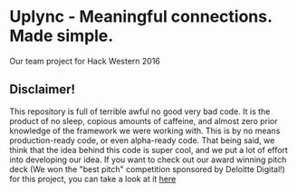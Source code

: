 # Uplync - Meaningful connections. Made simple. 
Our team project for Hack Western 2016

## Disclaimer!
This repository is full of terrible awful no good very bad code. It is the product of no sleep, copious amounts of caffeine,
and almost zero prior knowledge of the framework we were working with. This is by no means production-ready code, or even 
alpha-ready code. That being said, we think that the idea behind this code is super cool, and we put a lot of effort into 
developing our idea. If you want to check out our award winning pitch deck (We won the "best pitch" competition sponsored by 
Deloitte Digital!) for this project, you can take a look at it 
[here](https://drive.google.com/file/d/0B_gkdA3q1aAdZUZoTHNEc2lJYXM/view?usp=sharing)
